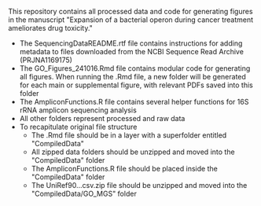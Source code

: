 This repository contains all processed data and code for generating figures in the manuscript "Expansion of a bacterial operon during cancer treatment ameliorates drug toxicity."
 - The SequencingDataREADME.rtf file contains instructions for adding metadata to files downloaded from the NCBI Sequence Read Archive (PRJNA1169175)
 - The GO_Figures_241016.Rmd file contains modular code for generating all figures. When running the .Rmd file, a new folder will be generated for each main or supplemental figure, with relevant PDFs saved into this folder
 - The AmpliconFunctions.R file contains several helper functions for 16S rRNA amplicon sequencing analysis
 - All other folders represent processed and raw data
 - To recapitulate original file structure
     - The .Rmd file should be in a layer with a superfolder entitled "CompiledData"
     - All zipped data folders should be unzipped and moved into the "CompiledData" folder
     - The AmpliconFunctions.R file should be placed inside the "CompiledData" folder
     - The UniRef90...csv.zip file should be unzipped and moved into the "CompiledData/GO_MGS" folder
  
  
